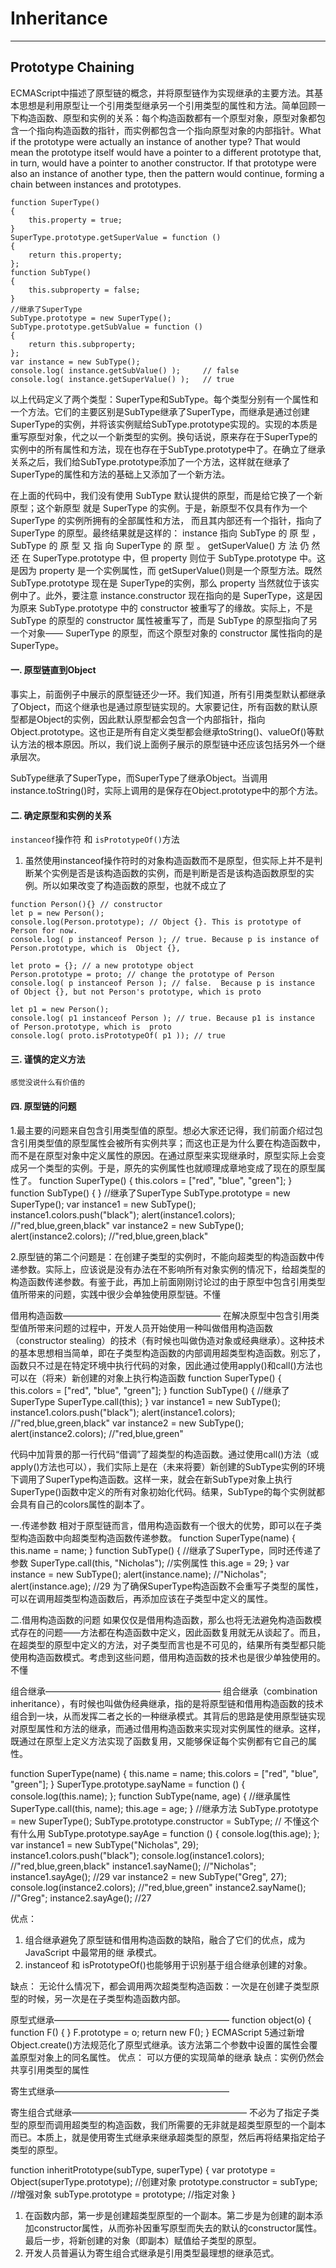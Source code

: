 # Inheritance





***
## Prototype Chaining
ECMAScript中描述了原型链的概念，并将原型链作为实现继承的主要方法。其基本思想是利用原型让一个引用类型继承另一个引用类型的属性和方法。简单回顾一下构造函数、原型和实例的关系：每个构造函数都有一个原型对象，原型对象都包含一个指向构造函数的指针，而实例都包含一个指向原型对象的内部指针。What if the prototype were actually an instance of another type? That would mean the prototype itself would have a pointer to a different prototype that, in turn, would have a pointer to another constructor. If that prototype were also an instance of another type, then the pattern would continue, forming a chain between instances and prototypes.   
```
function SuperType()
{
    this.property = true;
}
SuperType.prototype.getSuperValue = function ()
{
    return this.property;
};
function SubType()
{
    this.subproperty = false;
}
//继承了SuperType
SubType.prototype = new SuperType();
SubType.prototype.getSubValue = function ()
{
    return this.subproperty;
};
var instance = new SubType();
console.log( instance.getSubValue() );     // false
console.log( instance.getSuperValue() );   // true
```

以上代码定义了两个类型：SuperType和SubType。每个类型分别有一个属性和一个方法。它们的主要区别是SubType继承了SuperType，而继承是通过创建SuperType的实例，并将该实例赋给SubType.prototype实现的。实现的本质是重写原型对象，代之以一个新类型的实例。换句话说，原来存在于SuperType的实例中的所有属性和方法，现在也存在于SubType.prototype中了。在确立了继承关系之后，我们给SubType.prototype添加了一个方法，这样就在继承了SuperType的属性和方法的基础上又添加了一个新方法。

在上面的代码中，我们没有使用 SubType 默认提供的原型，而是给它换了一个新原型；这个新原型 就是 SuperType 的实例。于是，新原型不仅具有作为一个 SuperType 的实例所拥有的全部属性和方法， 而且其内部还有一个指针，指向了 SuperType 的原型。最终结果就是这样的： instance 指向 SubType 的 原 型 ， SubType 的 原 型 又 指 向 SuperType 的 原 型 。 getSuperValue() 方 法 仍 然 还 在 SuperType.prototype 中，但 property 则位于 SubType.prototype 中。这是因为 property 是一个实例属性，而 getSuperValue()则是一个原型方法。既然 SubType.prototype 现在是 SuperType的实例，那么 property 当然就位于该实例中了。此外，要注意 instance.constructor 现在指向的是 SuperType，这是因为原来 SubType.prototype 中的 constructor 被重写了的缘故。实际上，不是 SubType 的原型的 constructor 属性被重写了，而是 SubType 的原型指向了另一个对象—— SuperType 的原型，而这个原型对象的 constructor 属性指向的是 SuperType。


#### 一. 原型链直到Object
事实上，前面例子中展示的原型链还少一环。我们知道，所有引用类型默认都继承了Object，而这个继承也是通过原型链实现的。大家要记住，所有函数的默认原型都是Object的实例，因此默认原型都会包含一个内部指针，指向Object.prototype。这也正是所有自定义类型都会继承toString()、valueOf()等默认方法的根本原因。所以，我们说上面例子展示的原型链中还应该包括另外一个继承层次。

SubType继承了SuperType，而SuperType了继承Object。当调用instance.toString()时，实际上调用的是保存在Object.prototype中的那个方法。


#### 二. 确定原型和实例的关系
```instanceof```操作符 和 ```isPrototypeOf()```方法
1. 虽然使用instanceof操作符时的对象构造函数而不是原型，但实际上并不是判断某个实例是否是该构造函数的实例，而是判断是否是该构造函数原型的实例。所以如果改变了构造函数的原型，也就不成立了
```
function Person(){} // constructor
let p = new Person();
console.log(Person.prototype); // Object {}. This is prototype of Person for now.
console.log( p instanceof Person ); // true. Because p is instance of Person.prototype, which is  Object {},

let proto = {}; // a new prototype object
Person.prototype = proto; // change the prototype of Person
console.log( p instanceof Person ); // false.  Because p is instance of Object {}, but not Person's prototype, which is proto

let p1 = new Person();
console.log( p1 instanceof Person ); // true. Because p1 is instance of Person.prototype, which is  proto
console.log( proto.isPrototypeOf( p1 )); // true
```

#### 三. 谨慎的定义方法
    感觉没说什么有价值的


#### 四. 原型链的问题
1.最主要的问题来自包含引用类型值的原型。想必大家还记得，我们前面介绍过包含引用类型值的原型属性会被所有实例共享；而这也正是为什么要在构造函数中，而不是在原型对象中定义属性的原因。在通过原型来实现继承时，原型实际上会变成另一个类型的实例。于是，原先的实例属性也就顺理成章地变成了现在的原型属性了。
function SuperType()
{
 this.colors = ["red", "blue", "green"];
}
function SubType()
{
}
//继承了SuperType
SubType.prototype = new SuperType();
var instance1 = new SubType();
instance1.colors.push("black");
alert(instance1.colors);        //"red,blue,green,black"
var instance2 = new SubType();
alert(instance2.colors);        //"red,blue,green,black"

2.原型链的第二个问题是：在创建子类型的实例时，不能向超类型的构造函数中传递参数。实际上，应该说是没有办法在不影响所有对象实例的情况下，给超类型的构造函数传递参数。有鉴于此，再加上前面刚刚讨论过的由于原型中包含引用类型值所带来的问题，实践中很少会单独使用原型链。不懂





借用构造函数——————————————————
在解决原型中包含引用类型值所带来问题的过程中，开发人员开始使用一种叫做借用构造函数（constructor stealing）的技术（有时候也叫做伪造对象或经典继承）。这种技术的基本思想相当简单，即在子类型构造函数的内部调用超类型构造函数。别忘了，函数只不过是在特定环境中执行代码的对象，因此通过使用apply()和call()方法也可以在（将来）新创建的对象上执行构造函数
function SuperType()
{
 this.colors = ["red", "blue", "green"];
}
function SubType()
{
 //继承了SuperType
 SuperType.call(this);
}
var instance1 = new SubType();
instance1.colors.push("black");
alert(instance1.colors);    //"red,blue,green,black"
var instance2 = new SubType();
alert(instance2.colors);    //"red,blue,green"

代码中加背景的那一行代码“借调”了超类型的构造函数。通过使用call()方法（或apply()方法也可以），我们实际上是在（未来将要）新创建的SubType实例的环境下调用了SuperType构造函数。这样一来，就会在新SubType对象上执行SuperType()函数中定义的所有对象初始化代码。结果，SubType的每个实例就都会具有自己的colors属性的副本了。

一.传递参数
相对于原型链而言，借用构造函数有一个很大的优势，即可以在子类型构造函数中向超类型构造函数传递参数。
function SuperType(name)
{
 this.name = name;
}
function SubType()
{
 //继承了SuperType，同时还传递了参数
 SuperType.call(this, "Nicholas");
 //实例属性
 this.age = 29;
}
var instance = new SubType();
alert(instance.name);    //"Nicholas";
alert(instance.age);     //29
为了确保SuperType构造函数不会重写子类型的属性，可以在调用超类型构造函数后，再添加应该在子类型中定义的属性。

二.借用构造函数的问题
如果仅仅是借用构造函数，那么也将无法避免构造函数模式存在的问题——方法都在构造函数中定义，因此函数复用就无从谈起了。而且，在超类型的原型中定义的方法，对子类型而言也是不可见的，结果所有类型都只能使用构造函数模式。考虑到这些问题，借用构造函数的技术也是很少单独使用的。
不懂




组合继承————————————————————
组合继承（combination inheritance），有时候也叫做伪经典继承，指的是将原型链和借用构造函数的技术组合到一块，从而发挥二者之长的一种继承模式。其背后的思路是使用原型链实现对原型属性和方法的继承，而通过借用构造函数来实现对实例属性的继承。这样，既通过在原型上定义方法实现了函数复用，又能够保证每个实例都有它自己的属性。

function SuperType(name)
{
 this.name = name;
 this.colors = ["red", "blue", "green"];
}
SuperType.prototype.sayName = function ()
{
 console.log(this.name);
};
function SubType(name, age)
{
 //继承属性
 SuperType.call(this, name);
 this.age = age;
}
//继承方法
SubType.prototype = new SuperType();
SubType.prototype.constructor = SubType; // 不懂这个有什么用
SubType.prototype.sayAge = function ()
{
 console.log(this.age);
};
var instance1 = new SubType("Nicholas", 29);
instance1.colors.push("black");
console.log(instance1.colors);      //"red,blue,green,black"
instance1.sayName();          //"Nicholas";
instance1.sayAge();           //29
var instance2 = new SubType("Greg", 27);
console.log(instance2.colors);      //"red,blue,green"
instance2.sayName();          //"Greg";
instance2.sayAge();           //27

优点：
1. 组合继承避免了原型链和借用构造函数的缺陷，融合了它们的优点，成为 JavaScript 中最常用的继 承模式。
2.  instanceof 和 isPrototypeOf()也能够用于识别基于组合继承创建的对象。

缺点：
无论什么情况下，都会调用两次超类型构造函数：一次是在创建子类型原型的时候，另一次是在子类型构造函数内部。


原型式继承————————————————————
function object(o)
{
 function F()
 {
 }
 F.prototype = o;
 return new F();
}
ECMAScript 5通过新增Object.create()方法规范化了原型式继承。该方法第二个参数中设置的属性会覆盖原型对象上的同名属性。
优点： 可以方便的实现简单的继承
缺点：实例仍然会共享引用类型的属性


寄生式继承————————————————————




寄生组合式继承————————————————————
不必为了指定子类型的原型而调用超类型的构造函数，我们所需要的无非就是超类型原型的一个副本而已。本质上，就是使用寄生式继承来继承超类型的原型，然后再将结果指定给子类型的原型。

function inheritPrototype(subType, superType)
{
     var prototype = Object(superType.prototype);       //创建对象
     prototype.constructor = subType;                   //增强对象
     subType.prototype = prototype;                     //指定对象
}

1. 在函数内部，第一步是创建超类型原型的一个副本。第二步是为创建的副本添加constructor属性，从而弥补因重写原型而失去的默认的constructor属性。最后一步，将新创建的对象（即副本）赋值给子类型的原型。
2. 开发人员普遍认为寄生组合式继承是引用类型最理想的继承范式。
